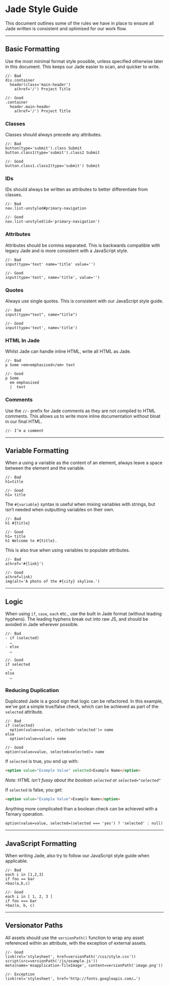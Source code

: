 # Jade Style Guide

This document outlines some of the rules we have in place to ensure all Jade written is consistent and optimised for our work flow.

---

## Basic Formatting
Use the most minimal format style possible, unless specified otherwise later in this document. This keeps our Jade easier to scan, and quicker to write.

```jade
//- Bad
div.container
  header(class='main-header')
    a(href='/') Project Title

//- Good
.container
  header.main-header
    a(href='/') Project Title
```

### Classes

Classes should always precede any attributes.

```jade
//- Bad
button(type='submit').class Submit
button.class1(type='submit').class2 Submit

//- Good
button.class1.class2(type='submit') Submit
```

### IDs

IDs should always be written as attributes to better differentiate from classes.

```jade
//- Bad
nav.list-unstyled#primary-navigation

//- Good
nav.list-unstyled(id='primary-navigation')
```

### Attributes

Attributes should be comma separated. This is  backwards compatible with legacy Jade and is more consistent with a JavaScript style.

```jade
//- Bad
input(type='text' name='title' value='')

//- Good
input(type='text', name='title', value='')
```

### Quotes

Always use single quotes. This is consistent with our JavaScript style guide.

```jade
//- Bad
input(type="text", name="title")

//- Good
input(type='text', name='title')
```

### HTML In Jade
Whilst Jade can handle inline HTML, write all HTML as Jade.

```jade
//- Bad
p Some <em>emphasised</em> text

//- Good
p Some 
  em emphasised
  |  text
```

### Comments

Use the `//-` prefix for Jade comments as they are not compiled to HTML comments. This allows us to write more inline documentation without bloat in our final HTML.

```markup
//- I’m a comment
```

---

## Variable Formatting

When a using a variable as the content of an element, always leave a space between the element and the variable.

```jade
//- Bad
h1=title

//- Good
h1= title
```

The `#{variable}` syntax is useful when mixing variables with strings, but isn’t needed when outputting variables on their own.

```jade
//- Bad
h1 #{title}

//- Good
h1= title
h1 Welcome to #{title}.
```

This is also true when using variables to populate attributes.

```jade
//- Bad
a(href='#{link}')

//- Good
a(href=link)
img(alt='A photo of the #{city} skyline.')
```

---


## Logic

When using `if`, `case`, `each` etc., use the built in Jade format (without leading hyphens). The leading hyphens break out into raw JS, and should be avoided in Jade wherever possible.

```jade
//- Bad
- if (selected)
  …
- else
  …

//- Good
if selected
  …
else
  …
```

### Reducing Duplication
Duplicated Jade is a good sign that logic can be refactored. In this example, we've got a simple true/false check, which can be achieved as part of the `selected` attribute.

```jade
//- Bad
if (selected)
  option(value=value, selected='selected')= name
else
  option(value=value)= name

//- Good
option(value=value, selected=selected)= name
```

If `selected` is true, you end up with:

```html
<option value="Example Value" selected>Example Name</option>
```

*Note: HTML isn't fussy about the boolean `selected` or `selected="selected"`*

If `selected` is false, you get:

```html
<option value="Example Value">Example Name</option>
```

Anything more complicated than a boolean check can be achieved with a Ternary operation.

```jade
option(value=value, selected=(selected === 'yes') ? 'selected' : null)
```

---

## JavaScript Formatting

When writing Jade, also try to follow our JavaScript style guide when applicable.

```jade
//- Bad
each i in [1,2,3]
if foo == bar
+baz(a,b,c)

//- Good
each i in [ 1, 2, 3 ]
if foo === bar
+baz(a, b, c)
```

---

## Versionator Paths

All assets should use the `versionPath()` function to wrap any asset referenced within an attribute, with the exception of external assets.

```jade
//- Good
link(rel='stylesheet', href=versionPath('/css/style.css'))
script(src=versionPath('/js/example.js'))
meta(name='msapplication-TileImage', content=versionPath('image.png'))

//- Exception
link(rel='stylesheet', href='http://fonts.googleapis.com/…')

```
